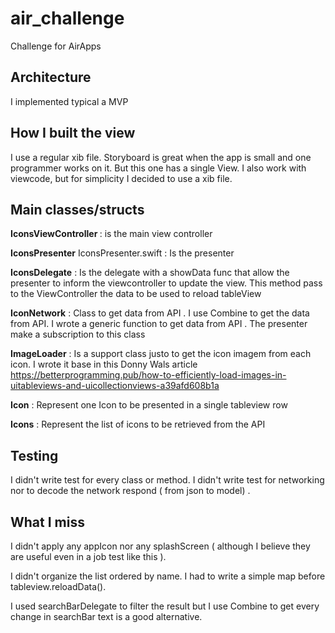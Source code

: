 # air_challenge
Challenge for AirApps

## Architecture
I implemented typical a MVP 

## How I built the view

I use a regular xib file. Storyboard is great when the app is small and one programmer works on it. But this one has a single View. I also work with viewcode, but for simplicity I decided to use a xib file.

## Main classes/structs

   <b>IconsViewController </b> : is the main view controller 
  
   <b>IconsPresenter</b> IconsPresenter.swift : Is the presenter 
  
   <b>IconsDelegate</b> : Is the delegate with a showData func that allow the presenter to inform the viewcontroller to update the view. This method pass to the ViewController the data to be used to reload tableView
  
   <b>IconNetwork</b> : Class to get data from API . I use Combine to get the data from API. I wrote a generic function to get data from API . The presenter make a subscription to this class
   
   <b> ImageLoader</b> : Is a support class justo to get the icon imagem from each icon. I wrote it base in this Donny Wals article https://betterprogramming.pub/how-to-efficiently-load-images-in-uitableviews-and-uicollectionviews-a39afd608b1a
  
  <b>Icon</b> : Represent one Icon to be presented in a single tableview row
  
  <b>Icons</b> : Represent the list of icons to be retrieved from the API
 
 
## Testing

I didn't write test for every class or method. I didn't write test for networking nor to decode the network respond ( from json to model) .

## What I miss

I didn't apply any appIcon nor any splashScreen ( although I believe they are useful even in a job test like this ).

I didn't organize the list ordered by name. I had to write a simple map before tableview.reloadData().

I used searchBarDelegate to filter the result but I use Combine to get every change in searchBar text is a good alternative.



